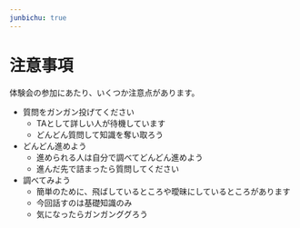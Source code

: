 ```yaml
---
junbichu: true
---
```


# 注意事項

体験会の参加にあたり、いくつか注意点があります。

- 質問をガンガン投げてください
  - TAとして詳しい人が待機しています
  - どんどん質問して知識を奪い取ろう
- どんどん進めよう
  - 進められる人は自分で調べてどんどん進めよう
  - 進んだ先で詰まったら質問してください
- 調べてみよう
  - 簡単のために、飛ばしているところや曖昧にしているところがあります
  - 今回話すのは基礎知識のみ
  - 気になったらガンガンググろう
